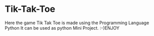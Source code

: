 # Tik-Tak-Toe
Here the game Tik Tak Toe  is made using the Programming Language Python
It can be used as python Mini Project.  :-)ENJOY
